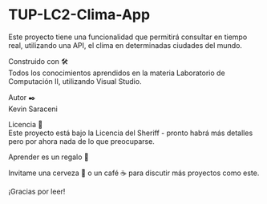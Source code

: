 # TUP-LC2-Clima-App

Este proyecto tiene una funcionalidad que permitirá consultar en tiempo real, utilizando una API, el clima en determinadas ciudades del mundo.

Construido con 🛠️<br>
Todos los conocimientos aprendidos en la materia Laboratorio de Computación II, utilizando Visual Studio.

Autor ✒️<br>
Kevin Saraceni

Licencia 📄<br>
Este proyecto está bajo la Licencia del Sheriff - pronto habrá más detalles pero por ahora nada de lo que preocuparse.<br>

Aprender es un regalo 🎁<br>

Invitame una cerveza 🍺 o un café ☕ para discutir más proyectos como este.<br>

¡Gracias por leer!
